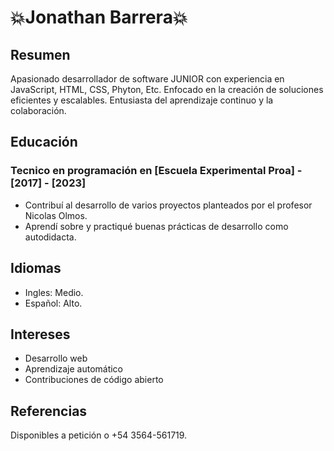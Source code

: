 # :boom:Jonathan Barrera:boom:

## Resumen
Apasionado desarrollador de software JUNIOR con experiencia en JavaScript, HTML, CSS, Phyton, Etc. Enfocado en la creación de soluciones eficientes y escalables. Entusiasta del aprendizaje continuo y la colaboración.

## Educación
### Tecnico en programación en [Escuela Experimental Proa] - [2017] - [2023]
- Contribuí al desarrollo de varios proyectos planteados por el profesor Nicolas Olmos.
- Aprendí sobre y practiqué buenas prácticas de desarrollo como autodidacta.

## Idiomas

- Ingles: Medio.
- Español: Alto.

## Intereses

- Desarrollo web
- Aprendizaje automático
- Contribuciones de código abierto

## Referencias

Disponibles a petición o +54 3564-561719.
